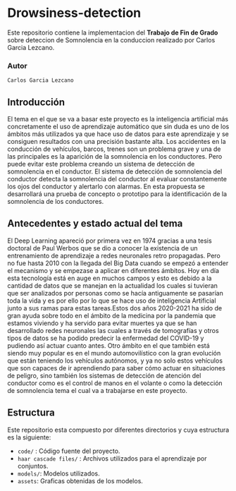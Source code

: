 # Drowsiness-detection
Este repositorio contiene la implementacion del **Trabajo de Fin de Grado** sobre deteccion de Somnolencia en la conduccion realizado por Carlos Garcia Lezcano.

### Autor
```
Carlos Garcia Lezcano
```
## Introducción

El tema en el que se va a basar este proyecto es la inteligencia artificial más concretamente el uso de aprendizaje automático que sin duda es uno de los ámbitos más utilizados ya que hace uso de datos para este aprendizaje y se consiguen resultados con una precisión bastante alta.
Los accidentes en la conducción de vehículos, barcos, trenes son un problema grave y una de las principales es la aparición de la somnolencia en los conductores. Pero puede evitar este problema creando un sistema de detección de somnolencia en el conductor. El sistema de detección de somnolencia del conductor detecta la somnolencia del conductor al evaluar constantemente los ojos del conductor y alertarlo con alarmas. En esta propuesta se desarrollará una prueba de concepto o prototipo para la identificación de la somnolencia de los conductores.
## Antecedentes y estado actual del tema
El Deep Learning apareció por primera vez en 1974 gracias a una tesis doctoral de Paul Werbos que se dio a conocer la existencia de un entrenamiento de aprendizaje a redes neuronales retro propagadas. Pero no fue hasta 2010 con la llegada del Big Data cuando se empezó a entender el mecanismo y se empezase a aplicar en diferentes ámbitos.
Hoy en día esta tecnología está en auge en muchos campos y esto es debido a la cantidad de datos que se manejan en la actualidad los cuales si tuvieran que ser analizados por personas como se hacía antiguamente se pasarían toda la vida y es por ello por lo que se
hace uso de inteligencia Artificial junto a sus ramas para estas tareas.Estos dos años 2020-2021 ha sido de gran ayuda sobre todo en el ámbito de la medicina por la pandemia que estamos viviendo y ha servido para evitar muertes ya que se han desarrollado redes neuronales las cuales a través de tomografías y otros tipos de datos se ha podido predecir la enfermedad del COVID-19 y pudiendo así actuar cuanto antes. Otro ámbito en el que también está siendo muy popular es en el mundo automovilístico con la gran evolución que están teniendo los vehículos autónomos, y ya no solo estos vehículos que son capaces de ir aprendiendo para saber cómo actuar en situaciones de peligro, sino también los sistemas de detección de atención del conductor como es el control de manos en el volante o como la detección de somnolencia tema el cual va a trabajarse en este proyecto.
## Estructura
Este repositorio esta compuesto por diferentes directorios y cuya estructura es la siguiente:
* `code/` : Código fuente del proyecto.
* `haar cascade files/` : Archivos utilizados para el aprendizaje por conjuntos.
* `models/`: Modelos utilizados.
* `assets`: Graficas obtenidas de los modelos.